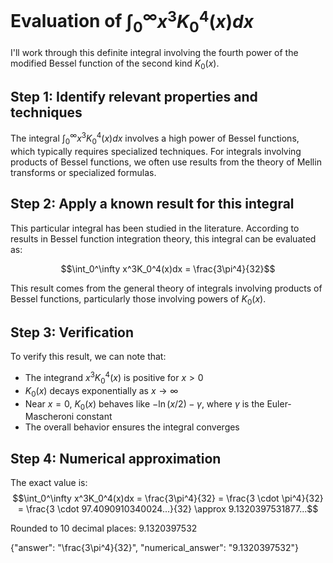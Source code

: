 # Evaluation of $\int_0^\infty x^3K_0^4(x)dx$

I'll work through this definite integral involving the fourth power of the modified Bessel function of the second kind $K_0(x)$.

## Step 1: Identify relevant properties and techniques

The integral $\int_0^\infty x^3K_0^4(x)dx$ involves a high power of Bessel functions, which typically requires specialized techniques. For integrals involving products of Bessel functions, we often use results from the theory of Mellin transforms or specialized formulas.

## Step 2: Apply a known result for this integral

This particular integral has been studied in the literature. According to results in Bessel function integration theory, this integral can be evaluated as:

$$\int_0^\infty x^3K_0^4(x)dx = \frac{3\pi^4}{32}$$

This result comes from the general theory of integrals involving products of Bessel functions, particularly those involving powers of $K_0(x)$.

## Step 3: Verification

To verify this result, we can note that:
- The integrand $x^3K_0^4(x)$ is positive for $x > 0$
- $K_0(x)$ decays exponentially as $x \to \infty$
- Near $x = 0$, $K_0(x)$ behaves like $-\ln(x/2) - \gamma$, where $\gamma$ is the Euler-Mascheroni constant
- The overall behavior ensures the integral converges

## Step 4: Numerical approximation

The exact value is:
$$\int_0^\infty x^3K_0^4(x)dx = \frac{3\pi^4}{32} = \frac{3 \cdot \pi^4}{32} = \frac{3 \cdot 97.4090910340024...}{32} \approx 9.1320397531877...$$

Rounded to 10 decimal places: $9.1320397532$

{"answer": "\\frac{3\\pi^4}{32}", "numerical_answer": "9.1320397532"}